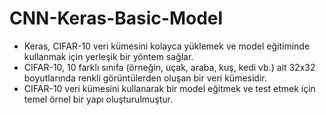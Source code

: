 # CNN-Keras-Basic-Model

* Keras, CIFAR-10 veri kümesini kolayca yüklemek ve model eğitiminde kullanmak için yerleşik bir yöntem sağlar.
* CIFAR-10, 10 farklı sınıfa (örneğin, uçak, araba, kuş, kedi vb.) ait 32x32 boyutlarında renkli görüntülerden oluşan bir veri kümesidir.
* CIFAR-10 veri kümesini kullanarak bir model eğitmek ve test etmek için temel örnel bir yapı oluşturulmuştur.
